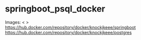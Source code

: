 # springboot_psql_docker

Images:
< >
https://hub.docker.com/repository/docker/knockjkeee/springboot
https://hub.docker.com/repository/docker/knockjkeee/postgres
